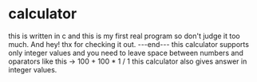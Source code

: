 # calculator
this is written in c and this is my first real program so don't judge it too much.
And hey! thx for checking it out.
---end---
this calculator supports only integer values and you need to leave space between numbers and oparators like this -> 100 + 100 * 1 / 1 
this calculator also gives answer in integer values. 
